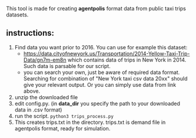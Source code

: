 This tool is made for creating **agentpolis** format data from public taxi trips datasets.

## instructions:
1. Find data you want prior to 2016. You can use for example this dataset:
	-  https://data.cityofnewyork.us/Transportation/2014-Yellow-Taxi-Trip-Data/gn7m-em8n which contains data of trips in New York in 2014. Such data is parsable for our script.
	- you can search your own, just be aware of required data format. Searching for combination of "New York taxi csv data 20xx" should give your relevant output. Or you can simply use data from link above.
2. unzip the downloaded file
3. edit config.py. (in **data_dir** you specify the path to your downloaded data in .csv format)   
4. run the script.
	 `python3 trips_process.py`
5. This creates trips.txt in the directory. trips.txt is demand file in agentpolis format, ready for simulation. 
